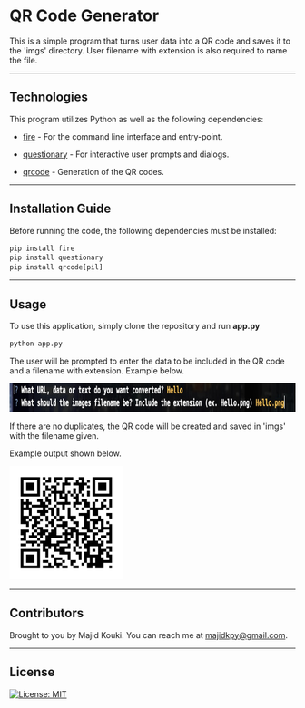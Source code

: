 # QR Code Generator

This is a simple program that turns user data into a QR code and saves it to the 'imgs' directory. User filename with extension is also required to name the file.

---

## Technologies

This program utilizes Python as well as the following dependencies:

* [fire](https://github.com/google/python-fire) - For the command line interface and entry-point.

* [questionary](https://github.com/tmbo/questionary) - For interactive user prompts and dialogs.

* [qrcode](https://github.com/lincolnloop/python-qrcode) - Generation of the QR codes.

---

## Installation Guide

Before running the code, the following dependencies must be installed:

```python
pip install fire
pip install questionary
pip install qrcode[pil]
```

---

## Usage

To use this application, simply clone the repository and run **app.py**

```python
python app.py
```

The user will be prompted to enter the data to be included in the QR code and a filename with extension. Example below.

<img src="./imgs/usage.jpeg" alt="CLI Example" width="1000" height="50">

If there are no duplicates, the QR code will be created and saved in 'imgs' with the filename given.

Example output shown below.

<img src="./imgs/Example.png" alt="Example QR Code" width="200" height="200">

---

## Contributors

Brought to you by Majid Kouki. You can reach me at [majidkpy@gmail.com](mailto:majidkpy@gmail.com).

---

## License

[![License: MIT](https://img.shields.io/badge/License-MIT-yellow.svg)](https://opensource.org/licenses/MIT)
